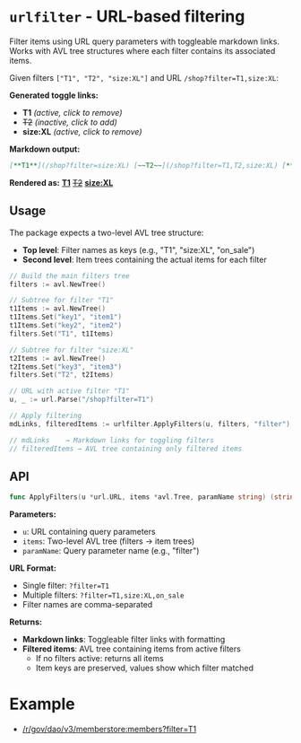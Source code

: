 # `urlfilter` - URL-based filtering

Filter items using URL query parameters with toggleable markdown links. Works with AVL tree structures where each filter contains its associated items.

Given filters `["T1", "T2", "size:XL"]` and URL `/shop?filter=T1,size:XL`:

**Generated toggle links:**
- **T1** _(active, click to remove)_
- ~~T2~~ _(inactive, click to add)_  
- **size:XL** _(active, click to remove)_

**Markdown output:**
```markdown
[**T1**](/shop?filter=size:XL) [~~T2~~](/shop?filter=T1,T2,size:XL) [**size:XL**](/shop?filter=T1)
```

**Rendered as:**
[**T1**](/shop?filter=size:XL) [~~T2~~](/shop?filter=T1,T2,size:XL) [**size:XL**](/shop?filter=T1)

## Usage

The package expects a two-level AVL tree structure:
- **Top level**: Filter names as keys (e.g., "T1", "size:XL", "on_sale")  
- **Second level**: Item trees containing the actual items for each filter

```go
// Build the main filters tree
filters := avl.NewTree()

// Subtree for filter "T1" 
t1Items := avl.NewTree()
t1Items.Set("key1", "item1")
t1Items.Set("key2", "item2")
filters.Set("T1", t1Items)

// Subtree for filter "size:XL"
t2Items := avl.NewTree()
t2Items.Set("key3", "item3")
filters.Set("T2", t2Items)

// URL with active filter "T1"
u, _ := url.Parse("/shop?filter=T1")

// Apply filtering
mdLinks, filteredItems := urlfilter.ApplyFilters(u, filters, "filter")

// mdLinks    → Markdown links for toggling filters  
// filteredItems → AVL tree containing only filtered items
```

## API

```go
func ApplyFilters(u *url.URL, items *avl.Tree, paramName string) (string, *avl.Tree)
```

**Parameters:**
- `u`: URL containing query parameters
- `items`: Two-level AVL tree (filters → item trees)
- `paramName`: Query parameter name (e.g., "filter")

**URL Format:**
- Single filter: `?filter=T1`
- Multiple filters: `?filter=T1,size:XL,on_sale`
- Filter names are comma-separated

**Returns:**
- **Markdown links**: Toggleable filter links with formatting
- **Filtered items**: AVL tree containing items from active filters
  - If no filters active: returns all items
  - Item keys are preserved, values show which filter matched

# Example

- [/r/gov/dao/v3/memberstore:members?filter=T1](/r/gov/dao/v3/memberstore:members?filter=T1)